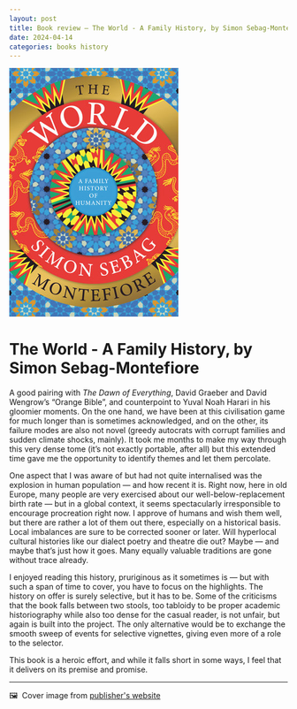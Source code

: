 ```yaml
---
layout: post
title: Book review — The World - A Family History, by Simon Sebag-Montefiore
date: 2024-04-14
categories: books history
---
```


![Cover image for book](/images/the_world-cover.jpeg)

# The World - A Family History, by Simon Sebag-Montefiore

A good pairing with *The Dawn of Everything*, David Graeber and David Wengrow’s “Orange Bible”, and counterpoint to Yuval Noah Harari in his gloomier moments. On the one hand, we have been at this civilisation game for much longer than is sometimes acknowledged, and on the other, its failure modes are also not novel (greedy autocrats with corrupt families and sudden climate shocks, mainly). It took me months to make my way through this very dense tome (it’s not exactly portable, after all) but this extended time gave me the opportunity to identify themes and let them percolate. 

One aspect that I was aware of but had not quite internalised was the explosion in human population — and how recent it is. Right now, here in old Europe, many people are very exercised about our well-below-replacement birth rate — but in a global context, it seems spectacularly irresponsible to encourage procreation right now. I approve of humans and wish them well, but there are rather a lot of them out there, especially on a historical basis. Local imbalances are sure to be corrected sooner or later. Will hyperlocal cultural histories like our dialect poetry and theatre die out? Maybe — and maybe that’s just how it goes. Many equally valuable traditions are gone without trace already. 

I enjoyed reading this history, pruriginous as it sometimes is — but with such a span of time to cover, you have to focus on the highlights. The history on offer is surely selective, but it has to be. Some of the criticisms that the book falls between two stools, too tabloidy to be proper academic historiography while also too dense for the casual reader, is not unfair, but again is built into the project. The only alternative would be to exchange the smooth sweep of events for selective vignettes, giving even more of a role to the selector. 

This book is a heroic effort, and while it falls short in some ways, I feel that it delivers on its premise and promise.  

***

🖼️  Cover image from [publisher's website](https://www.penguinrandomhouse.com/books/646495/the-world-by-simon-sebag-montefiore/)